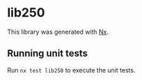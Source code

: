 # lib250

This library was generated with [Nx](https://nx.dev).

## Running unit tests

Run `nx test lib250` to execute the unit tests.
